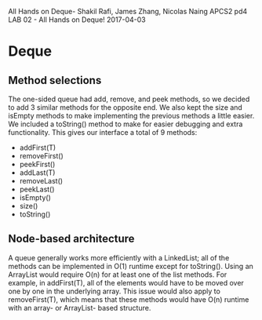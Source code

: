 All Hands on Deque- Shakil Rafi, James Zhang, Nicolas Naing
APCS2 pd4
LAB 02 - All Hands on Deque!
2017-04-03

# Deque

## Method selections
The one-sided queue had add, remove, and peek methods, so we decided to add 3 similar methods for the opposite end. We also kept the size and isEmpty methods to make implementing the previous methods a little easier. We included a toString() method to make for easier debugging and extra functionality. This gives our interface a total of 9 methods:
- addFirst(T)
- removeFirst()
- peekFirst()
- addLast(T)
- removeLast()
- peekLast()
- isEmpty()
- size()
- toString()

## Node-based architecture
A queue generally works more efficiently with a LinkedList; all of the methods can be implemented in O(1) runtime except for
toString(). Using an ArrayList would require O(n) for at least one of the list methods. For example, in addFirst(T), all of the
elements would have to be moved over one by one in the underlying array. This issue would also apply to removeFirst(T), which means
that these methods would have O(n) runtime with an array- or ArrayList- based structure.
